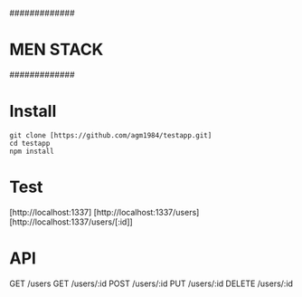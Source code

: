 #############
# MEN STACK #
#############

# Install
```
git clone [https://github.com/agm1984/testapp.git]
cd testapp
npm install
```

# Test
[http://localhost:1337]
[http://localhost:1337/users]
[http://localhost:1337/users/[:id]]

# API
GET /users
GET /users/:id
POST /users/:id
PUT /users/:id
DELETE /users/:id
